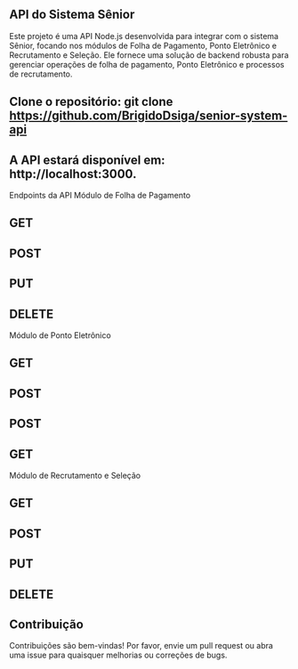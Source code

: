 ## API do Sistema Sênior
Este projeto é uma API Node.js desenvolvida para integrar com o sistema Sênior, focando nos módulos de Folha de Pagamento, 
Ponto Eletrônico e Recrutamento e Seleção. Ele fornece uma solução de backend robusta para gerenciar operações de folha de pagamento,
Ponto Eletrônico e processos de recrutamento.

## Clone o repositório: git clone <https://github.com/BrigidoDsiga/senior-system-api>

## A API estará disponível em: http://localhost:3000.

Endpoints da API
Módulo de Folha de Pagamento
## GET
## POST 
## PUT 
## DELETE 

Módulo de Ponto Eletrônico
## GET 
## POST 
## POST 
## GET 

Módulo de Recrutamento e Seleção
## GET 
## POST 
## PUT 
## DELETE 

## Contribuição
Contribuições são bem-vindas! Por favor, envie um pull request ou abra uma issue para quaisquer melhorias ou correções de bugs.

